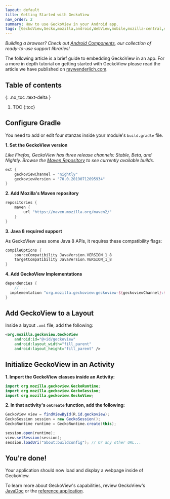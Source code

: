 ```yaml
---
layout: default
title: Getting Started with GeckoView
nav_order: 2 
summary: How to use GeckoView in your Android app.
tags: [GeckoView,Gecko,mozilla,android,WebView,mobile,mozilla-central,setup,quick start]
---
```


_Building a browser? Check out [Android Components](https://mozilla-mobile.github.io/android-components/), our collection of ready-to-use support libraries!_

The following article is a brief guide to embedding GeckoView in an app. For a more in depth tutorial on getting started with GeckoView please read the article we have published on [raywenderlich.com](https://www.raywenderlich.com/1381698-android-tutorial-for-geckoview-getting-started). 

## Table of contents
{: .no_toc .text-delta }

1. TOC
{:toc}

## Configure Gradle

You need to add or edit four stanzas inside your module's `build.gradle` file.

**1. Set the GeckoView version**

_Like Firefox, GeckoView has three release channels: Stable, Beta, and Nightly. Browse the [Maven Repository](https://maven.mozilla.org/?prefix=maven2/org/mozilla/geckoview/) to see currently available builds._

```groovy
ext {
    geckoviewChannel = "nightly"
    geckoviewVersion = "70.0.20190712095934"
}
```

**2. Add Mozilla's Maven repository**
```groovy
repositories {
    maven {
        url "https://maven.mozilla.org/maven2/"
    }
}
```

**3. Java 8 required support** 

As GeckoView uses some Java 8 APIs, it requires these compatibility flags:

```groovy
compileOptions {
    sourceCompatibility JavaVersion.VERSION_1_8
    targetCompatibility JavaVersion.VERSION_1_8
}
```

**4. Add GeckoView Implementations**

```groovy
dependencies {
    // ...
  implementation "org.mozilla.geckoview:geckoview-${geckoviewChannel}:${geckoviewVersion}"   
}
```

## Add GeckoView to a Layout

Inside a layout `.xml` file, add the following:

```xml
<org.mozilla.geckoview.GeckoView
    android:id="@+id/geckoview"
    android:layout_width="fill_parent"
    android:layout_height="fill_parent" />
```

## Initialize GeckoView in an Activity

**1. Import the GeckoView classes inside an Activity:**

```java
import org.mozilla.geckoview.GeckoRuntime;
import org.mozilla.geckoview.GeckoSession;
import org.mozilla.geckoview.GeckoView;
```

**2. In that activity's <code>onCreate</code> function, add the following:**

```java
GeckoView view = findViewById(R.id.geckoview);
GeckoSession session = new GeckoSession();
GeckoRuntime runtime = GeckoRuntime.create(this);

session.open(runtime);
view.setSession(session);
session.loadUri("about:buildconfig"); // Or any other URL...
```

## You're done!

Your application should now load and display a webpage inside of GeckoView.

To learn more about GeckoView's capabilities, review GeckoView's [JavaDoc](https://mozilla.github.io/geckoview/javadoc/mozilla-central/) or the [reference application](https://searchfox.org/mozilla-central/source/mobile/android/geckoview_example).
